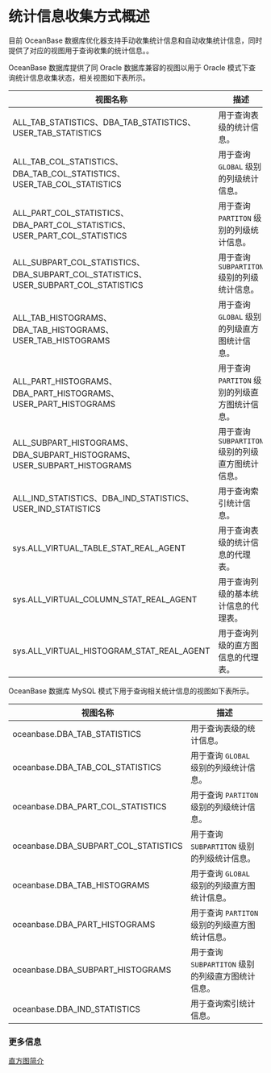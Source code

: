 # 统计信息收集方式概述

目前 OceanBase 数据库优化器支持手动收集统计信息和自动收集统计信息，同时提供了对应的视图用于查询收集的统计信息。。

OceanBase 数据库提供了同 Oracle 数据库兼容的视图以用于 Oracle 模式下查询统计信息收集状态，相关视图如下表所示。

|          视图名称                     |                        描述                       |
|--------------------------------------|---------------------------------------------------|
| ALL_TAB_STATISTICS、DBA_TAB_STATISTICS、USER_TAB_STATISTICS                         |  用于查询表级的统计信息。                     |
| ALL_TAB_COL_STATISTICS、DBA_TAB_COL_STATISTICS、USER_TAB_COL_STATISTICS             |  用于查询 `GLOBAL` 级别的列级统计信息。         |
| ALL_PART_COL_STATISTICS、DBA_PART_COL_STATISTICS、USER_PART_COL_STATISTICS          |  用于查询 `PARTITON` 级别的列级统计信息。       |
| ALL_SUBPART_COL_STATISTICS、DBA_SUBPART_COL_STATISTICS、USER_SUBPART_COL_STATISTICS |  用于查询 `SUBPARTITON` 级别的列级统计信息。    |
| ALL_TAB_HISTOGRAMS、DBA_TAB_HISTOGRAMS、USER_TAB_HISTOGRAMS                         |  用于查询 `GLOBAL` 级别的列级直方图统计信息。      |
| ALL_PART_HISTOGRAMS、DBA_PART_HISTOGRAMS、USER_PART_HISTOGRAMS                      |  用于查询 `PARTITON` 级别的列级直方图统计信息。    |
| ALL_SUBPART_HISTOGRAMS、DBA_SUBPART_HISTOGRAMS、USER_SUBPART_HISTOGRAMS             |  用于查询 `SUBPARTITON` 级别的列级直方图统计信息。 |
| ALL_IND_STATISTICS、DBA_IND_STATISTICS、USER_IND_STATISTICS                         |  用于查询索引统计信息。 |
| sys.ALL_VIRTUAL_TABLE_STAT_REAL_AGENT                               | 用于查询表级的统计信息的代理表。                                   |
| sys.ALL_VIRTUAL_COLUMN_STAT_REAL_AGENT                              | 用于查询列级的基本统计信息的代理表。                                 |
| sys.ALL_VIRTUAL_HISTOGRAM_STAT_REAL_AGENT                           | 用于查询列级的直方图信息的代理表。                                  |

OceanBase 数据库 MySQL 模式下用于查询相关统计信息的视图如下表所示。

|          视图名称                     |                        描述                       |
|--------------------------------------|---------------------------------------------------|
| oceanbase.DBA_TAB_STATISTICS         |  用于查询表级的统计信息。                      |
| oceanbase.DBA_TAB_COL_STATISTICS     |  用于查询 `GLOBAL` 级别的列级统计信息。         |
| oceanbase.DBA_PART_COL_STATISTICS    |  用于查询 `PARTITON` 级别的列级统计信息。       |
| oceanbase.DBA_SUBPART_COL_STATISTICS |  用于查询 `SUBPARTITON` 级别的列级统计信息。    |
| oceanbase.DBA_TAB_HISTOGRAMS         |  用于查询 `GLOBAL` 级别的列级直方图统计信息。   |
| oceanbase.DBA_PART_HISTOGRAMS        |  用于查询 `PARTITON` 级别的列级直方图统计信息。    |
| oceanbase.DBA_SUBPART_HISTOGRAMS     |  用于查询 `SUBPARTITON` 级别的列级直方图统计信息。 |
| oceanbase.DBA_IND_STATISTICS         |  用于查询索引统计信息。 |

### 更多信息

[直方图简介](../200.statistics-collection-methods/200.histogram-introduction.md)
